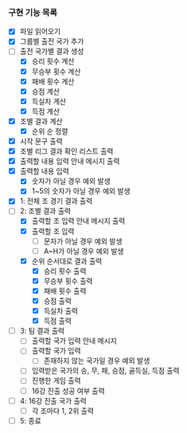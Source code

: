 ### 구현 기능 목록

- [x]  파일 읽어오기
- [x]  그룹별 출전 국가 추가
- [ ]  출전 국가별 결과 생성
    - [x]  승리 횟수 계산
    - [x]  무승부 횟수 계산
    - [x]  패배 횟수 계산
    - [x]  승점 계산
    - [x]  득실차 계산
    - [x]  득점 계산
- [x]  조별 결과 계산
    - [x]  순위 순 정렬
- [x]  시작 문구 출력
- [x]  조별 리그 결과 확인 리스트 출력
- [x]  출력할 내용 입력 안내 메시지 출력
- [x]  출력할 내용 입력
    - [x]  숫자가 아닐 경우 예외 발생
    - [x]  1~5의 숫자가 아닐 경우 예외 발생
- [x]  1: 전체 조 경기 결과 출력
- [ ]  2: 조별 결과 출력
    - [x]  출력할 조 입력 안내 메시지 출력
    - [x]  출력할 조 입력
        - [ ]  문자가 아닐 경우 예외 발생
        - [ ]  A~H가 아닐 경우 예외 발생
    - [x]  순위 순서대로 결과 출력
        - [x]  승리 횟수 출력
        - [x]  무승부 횟수 출력
        - [x]  패배 횟수 출력
        - [x]  승점 출력
        - [x]  득실차 출력
        - [x]  득점 출력
- [ ]  3: 팀 결과 출력
    - [ ]  출력할 국가 입력 안내 메시지
    - [ ]  출력할 국가 입력
        - [ ]  존재하지 않는 국가일 경우 예외 발생
    - [ ]  입력받은 국가의 승, 무, 패, 승점, 골득실, 득점 출력
    - [ ]  진행한 게임 출력
    - [ ]  16강 진출 성공 여부 출력
- [ ]  4: 16강 진출 국가 출력
    - [ ]  각 조마다 1, 2위 출력
- [ ]  5: 종료